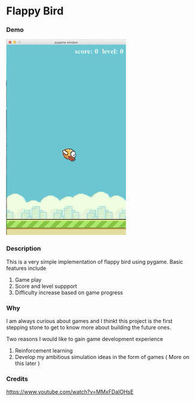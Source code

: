 # Flappy Bird

### Demo

![](demo.gif)


### Description

This is a very simple implementation of flappy bird using pygame. Basic features include

1. Game play
2. Score and level suppport
3. Difficulty increase based on game progress


### Why
I am always curious about games and I thinkt this project is the first stepping stone to get to know more about building the future ones. 

Two reasons I would like to gain game development experience

1. Reinforcement learning
2. Develop my ambitious simulation ideas in the form of games ( More on this later )

### Credits

https://www.youtube.com/watch?v=MMxFDaIOHsE
